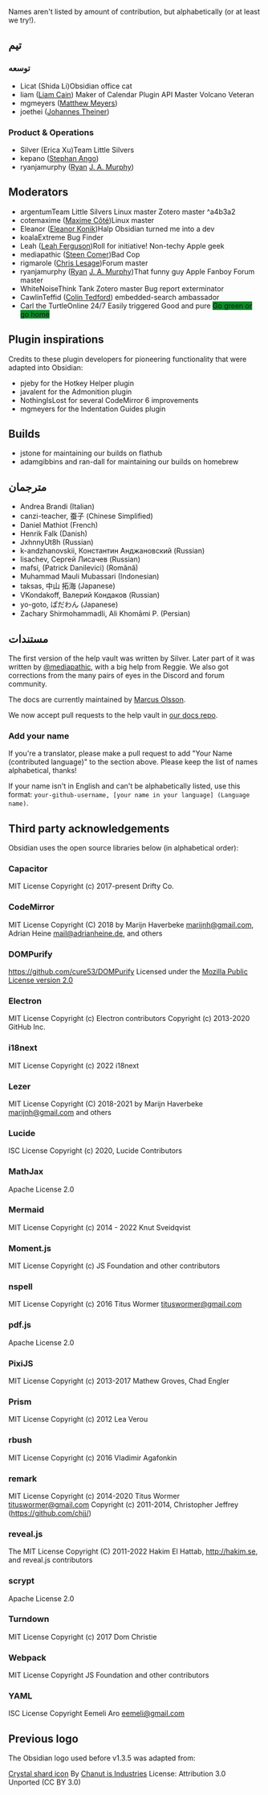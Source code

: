 Names aren't listed by amount of contribution, but alphabetically (or at least we try!).

## تیم

### توسعه

- Licat (Shida Li)<span class='flair mod-pop'>Obsidian office cat</span>
- liam ([Liam Cain](https://liamca.in/)) <span class='flair mod-pop'>Maker of Calendar</span> <span class='flair mod-pop'>Plugin API Master</span> <span class='flair mod-pop'>Volcano Veteran</span>
- mgmeyers ([Matthew Meyers](https://matthewmeye.rs/))
- joethei ([Johannes Theiner](https://joethei.xyz/))

### Product & Operations

- Silver (Erica Xu)<span class='flair mod-pop'>Team Little Silvers</span>
- kepano ([Stephan Ango](https://stephanango.com/))
- ryanjamurphy ([Ryan](https://fulcra.design/) [J. A. Murphy](https://axle.design/))

## Moderators

- argentum<span class='flair mod-pop'>Team Little Silvers</span> <span class='flair mod-pop'>Linux master</span> <span class='flair mod-pop'>Zotero master</span> ^a4b3a2
- cotemaxime ([Maxime Côté](https://www.maximecote.me/))<span class='flair mod-pop'>Linux master</span>
- Eleanor ([Eleanor Konik](https://eleanorkonik.com))<span class='flair mod-pop'>Halp Obsidian turned me into a dev</span>
- koala<span class='flair mod-pop'>Extreme Bug Finder</span>
- Leah ([Leah Ferguson](http://leahferguson.com))<span class='flair mod-pop'>Roll for initiative!</span> <span class='flair mod-pop'>Non-techy Apple geek</span>
- mediapathic ([Steen Comer](http://mediapathic.net/))<span class='flair mod-pop'>Bad Cop</span>
- rigmarole ([Chris Lesage](http://rigmarolestudio.com))<span class='flair mod-pop'>Forum master</span>
- ryanjamurphy ([Ryan](https://fulcra.design/) [J. A. Murphy](https://axle.design/))<span class='flair mod-pop'>That funny guy</span> <span class='flair mod-pop'>Apple Fanboy</span> <span class='flair mod-pop'>Forum master</span>
- WhiteNoise<span class='flair mod-pop'>Think Tank</span> <span class='flair mod-pop'>Zotero master</span> <span class='flair mod-pop'>Bug report exterminator</span>
- CawlinTeffid ([Colin Tedford](https://colintedford.com/)) <span class='flair mod-pop'>embedded-search ambassador</span>
- Carl the Turtle<span class='flair mod-pop'>Online 24/7</span> <span class='flair mod-pop'>Easily triggered</span> <span class='flair mod-pop'>Good and pure</span> <span class='flair mod-pop' style='background-color:#0a8c28'>Go green or go home</span>

## Plugin inspirations

Credits to these plugin developers for pioneering functionality that were adapted into Obsidian:

- pjeby for the Hotkey Helper plugin
- javalent for the Admonition plugin
- NothingIsLost for several CodeMirror 6 improvements
- mgmeyers for the Indentation Guides plugin

## Builds

- jstone for maintaining our builds on flathub
- adamgibbins and ran-dall for maintaining our builds on homebrew

## مترجمان

- Andrea Brandi (Italian)
- canzi-teacher, 蚕子 (Chinese Simplified)
- Daniel Mathiot (French)
- Henrik Falk (Danish)
- JxhnnyUt8h (Russian)
- k-andzhanovskii, Константин Анджановский (Russian)
- lisachev, Сергей Лисачев (Russian)
- mafsi, (Patrick Danilevici) (Română)
- Muhammad Mauli Mubassari (Indonesian)
- taksas, 中山 拓海 (Japanese)
- VKondakoff, Валерий Кондаков (Russian)
- yo-goto, ぱだわん (Japanese)
- Zachary Shirmohammadli, Ali Khomāmi P. (Persian)

## مستندات

The first version of the help vault was written by Silver. Later part of it was written by [@mediapathic](http://mediapathic.net), with a big help from Reggie. We also got corrections from the many pairs of eyes in the Discord and forum community.

The docs are currently maintained by [Marcus Olsson](https://marcus.se.net/).

We now accept pull requests to the help vault in [our docs repo](https://github.com/obsidianmd/obsidian-docs/).

### Add your name

If you're a translator, please make a pull request to add "Your Name (contributed language)" to the section above. Please keep the list of names alphabetical, thanks!

If your name isn't in English and can't be alphabetically listed, use this format: `your-github-username, [your name in your language] (Language name)`.

## Third party acknowledgements

Obsidian uses the open source libraries below (in alphabetical order):

### Capacitor

MIT License
Copyright (c) 2017-present Drifty Co.

### CodeMirror

MIT License
Copyright (C) 2018 by Marijn Haverbeke <marijnh@gmail.com>, Adrian Heine <mail@adrianheine.de>, and others

### DOMPurify

https://github.com/cure53/DOMPurify
Licensed under the [Mozilla Public License version 2.0](http://mozilla.org/MPL/2.0/)

### Electron

MIT License
Copyright (c) Electron contributors
Copyright (c) 2013-2020 GitHub Inc.

### i18next

MIT License
Copyright (c) 2022 i18next

### Lezer

MIT License
Copyright (C) 2018-2021 by Marijn Haverbeke <marijnh@gmail.com> and others

### Lucide

ISC License
Copyright (c) 2020, Lucide Contributors

### MathJax

Apache License 2.0

### Mermaid

MIT License
Copyright (c) 2014 - 2022 Knut Sveidqvist

### Moment.js

MIT License
Copyright (c) JS Foundation and other contributors

### nspell

MIT License
Copyright (c) 2016 Titus Wormer <tituswormer@gmail.com>

### pdf.js

Apache License 2.0

### PixiJS

MIT License
Copyright (c) 2013-2017 Mathew Groves, Chad Engler

### Prism

MIT License
Copyright (c) 2012 Lea Verou

### rbush

MIT License
Copyright (c) 2016 Vladimir Agafonkin

### remark

MIT License
Copyright (c) 2014-2020 Titus Wormer <tituswormer@gmail.com>
Copyright (c) 2011-2014, Christopher Jeffrey (https://github.com/chjj/)

### reveal.js

The MIT License
Copyright (C) 2011-2022 Hakim El Hattab, http://hakim.se, and reveal.js contributors

### scrypt

Apache License 2.0

### Turndown

MIT License
Copyright (c) 2017 Dom Christie

### Webpack

MIT License
Copyright JS Foundation and other contributors

### YAML

ISC License
Copyright Eemeli Aro <eemeli@gmail.com>

## Previous logo

The Obsidian logo used before v1.3.5 was adapted from:

[Crystal shard icon](https://icon-icons.com/icon/Crystal-Shard/88819)
By [Chanut is Industries](https://icon-icons.com/users/W52nHhY3W1VlvwyJTwS4d/icon-sets/ "Designer")
License: Attribution 3.0 Unported (CC BY 3.0)
